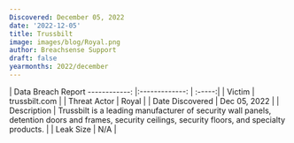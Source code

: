 ```yaml
---
Discovered: December 05, 2022
date: '2022-12-05'
title: Trussbilt
image: images/blog/Royal.png
author: Breachsense Support
draft: false
yearmonths: 2022/december
---
```



| Data Breach Report
------------:     |:-------------:    | :-----:|
| Victim      | trussbilt.com      | 
| Threat Actor      | Royal      | 
| Date Discovered      | Dec 05, 2022      | 
| Description      | Trussbilt is a leading manufacturer of security wall panels, detention doors and frames, security ceilings, security floors, and specialty products.      | 
| Leak Size      | N/A      | 

